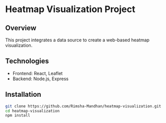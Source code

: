 # Heatmap Visualization Project

## Overview
This project integrates a data source to create a web-based heatmap visualization.

## Technologies
- Frontend: React, Leaflet
- Backend: Node.js, Express 
  

## Installation
```bash
git clone https://github.com/Rimsha-Mandhan/heatmap-visualization.git
cd heatmap-visualization
npm install
